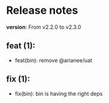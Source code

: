 #  Release notes

**version**: From v2.2.0 to v2.3.0

## **feat (1):**
 - feat(bin): remove @arianee&#x2F;uat

## **fix (1):**
 - fix(bin): bin is having the right deps







